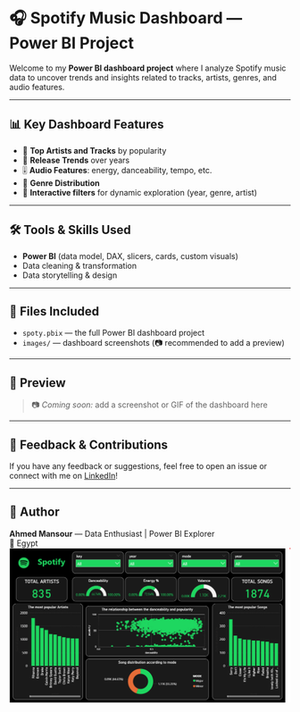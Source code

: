 # 🎧 Spotify Music Dashboard — Power BI Project

Welcome to my **Power BI dashboard project** where I analyze Spotify music data to uncover trends and insights related to tracks, artists, genres, and audio features.

---

## 📊 Key Dashboard Features

- 🎵 **Top Artists and Tracks** by popularity  
- 📅 **Release Trends** over years  
- 🎚️ **Audio Features**: energy, danceability, tempo, etc.  
- 🎼 **Genre Distribution**  
- 🔎 **Interactive filters** for dynamic exploration (year, genre, artist)

---

## 🛠 Tools & Skills Used

- **Power BI** (data model, DAX, slicers, cards, custom visuals)  
- Data cleaning & transformation  
- Data storytelling & design

---

## 📁 Files Included

- `spoty.pbix` — the full Power BI dashboard project  
- `images/` — dashboard screenshots (📷 recommended to add a preview)  

---

## 🔗 Preview

> 📷 *Coming soon:* add a screenshot or GIF of the dashboard here

---

## 💬 Feedback & Contributions

If you have any feedback or suggestions, feel free to open an issue or connect with me on [LinkedIn](https://www.linkedin.com/in/ahmed-elmorkake/)!

---

## 📌 Author

**Ahmed Mansour** — Data Enthusiast | Power BI Explorer  
📍 Egypt  
![Dashboard Preview](images/dashboard.png)
